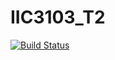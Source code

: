 # IIC3103_T2
[![Build Status](https://travis-ci.org/famaranon/IIC3103_T2.svg?branch=master)](https://travis-ci.org/famaranon/IIC3103_T2)